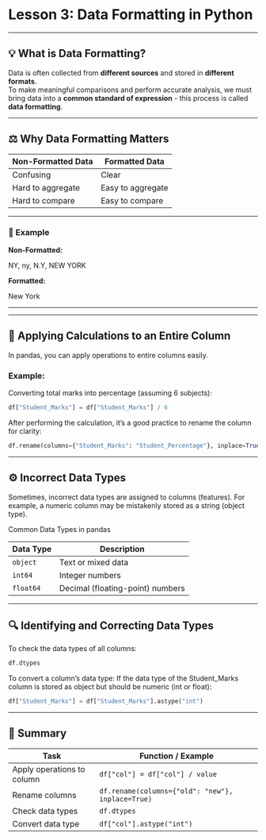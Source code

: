 # Lesson 3: Data Formatting in Python

---

## 💡 What is Data Formatting?

Data is often collected from **different sources** and stored in **different formats**.  
To make meaningful comparisons and perform accurate analysis, we must bring data into a **common standard of expression** - this process is called **data formatting**.

---

## ⚖️ Why Data Formatting Matters

| Non-Formatted Data | Formatted Data |
|---------------------|----------------|
| Confusing | Clear |
| Hard to aggregate | Easy to aggregate |
| Hard to compare | Easy to compare |

---

### 🧩 Example

**Non-Formatted:**

NY, ny, N.Y, NEW YORK

**Formatted:**

New York

---


---

## 🧮 Applying Calculations to an Entire Column

In pandas, you can apply operations to entire columns easily.

### Example:
Converting total marks into percentage (assuming 6 subjects):

```python
df["Student_Marks"] = df["Student_Marks"] / 6
```
After performing the calculation, it’s a good practice to rename the column for clarity:

```python
df.rename(columns={"Student_Marks": "Student_Percentage"}, inplace=True)
```

---

## ⚙️ Incorrect Data Types

Sometimes, incorrect data types are assigned to columns (features).
For example, a numeric column may be mistakenly stored as a string (object type).

Common Data Types in pandas

| Data Type | Description                      |
| --------- | -------------------------------- |
| `object`  | Text or mixed data               |
| `int64`   | Integer numbers                  |
| `float64` | Decimal (floating-point) numbers |

---

## 🔍 Identifying and Correcting Data Types

To check the data types of all columns:

```python
df.dtypes
```
To convert a column’s data type:
If the data type of the Student_Marks column is stored as object but should be numeric (int or float):

```python
df["Student_Marks"] = df["Student_Marks"].astype("int")
```

---

## 📘 Summary

| Task                       | Function / Example                                |
| -------------------------- | ------------------------------------------------- |
| Apply operations to column | `df["col"] = df["col"] / value`                   |
| Rename columns             | `df.rename(columns={"old": "new"}, inplace=True)` |
| Check data types           | `df.dtypes`                                       |
| Convert data type          | `df["col"].astype("int")`                         |
